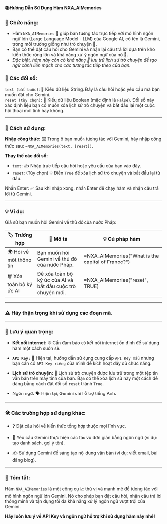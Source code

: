 **📚Hướng Dẫn Sử Dụng Hàm NXA_AIMemories**  

### 🌟 Chức năng:  
- Hàm `NXA_AIMemories` 🤝 giúp bạn tương tác trực tiếp với mô hình ngôn ngữ lớn (Large Language Model - LLM) của Google AI, có tên là Gemini, trong môi trường giống như trò chuyện 💬.  
- Bạn có thể đặt câu hỏi cho Gemini và nhận lại câu trả lời dựa trên kho kiến thức rộng lớn và khả năng xử lý ngôn ngữ của nó 🧠.  
- *Đặc biệt, hàm này còn có khả năng 💾 lưu trữ lịch sử trò chuyện để tạo ngữ cảnh liền mạch cho các tương tác tiếp theo của bạn.*  

### 📝 Các đối số:  

`text (bắt buộc)`: 🔑 Kiểu dữ liệu String. Đây là câu hỏi hoặc yêu cầu mà bạn muốn đặt cho Gemini.  
`reset (tùy chọn)`: 🔄 Kiểu dữ liệu Boolean (mặc định là `False`). Đối số này xác định liệu bạn có muốn xóa lịch sử trò chuyện và bắt đầu lại một cuộc hội thoại mới tinh hay không.  

---

### 🚀 Cách sử dụng:  

**Nhập công thức:** ⌨️ Trong ô bạn muốn tương tác với Gemini, hãy nhập công thức sau: `=NXA_AIMemories(text, [reset])`.  

**Thay thế các đối số:**  

  - `text`: ✍️ Nhập trực tiếp câu hỏi hoặc yêu cầu của bạn vào đây.  
  - `reset`: (Tùy chọn) 💡 Điền `True` để xóa lịch sử trò chuyện và bắt đầu lại từ đầu.  

Nhấn Enter: ✅ Sau khi nhập xong, nhấn Enter để chạy hàm và nhận câu trả lời từ Gemini.

---

### 💡 Ví dụ:
Giả sử bạn muốn hỏi Gemini về thủ đô của nước Pháp:  

| 🏷️ Trường hợp                | 📝 Mô tả                                                                 | 💡 Cú pháp hàm                                      |
|-----------------------------|-------------------------------------------------------------------------|---------------------------------------------------|
| 🌍 Hỏi về một thông tin      | Bạn muốn hỏi Gemini về thủ đô của nước Pháp.                             | =NXA_AIMemories("What is the capital of France?")  |
| 🗑️ Xóa toàn bộ ký ức AI     | Để xóa toàn bộ ký ức của AI và bắt đầu cuộc trò chuyện mới.             | =NXA_AIMemories("reset", TRUE)                    |

---

 ### ⚠️ Hãy thận trọng khi sử dụng các đoạn mã.  

---

### 📌 Lưu ý quan trọng:  

- **Kết nối internet:** 🌐 Cần đảm bảo có kết nối internet ổn định để sử dụng hàm một cách suôn sẻ.

- **`API Key:`** 🔑 Hiện tại, hướng dẫn sử dụng cung cấp `API Key mẫu` nhưng bạn cần có `API Key riêng` của mình để kích hoạt đầy đủ chức năng.  

- **Lịch sử trò chuyện:** 📂 Lịch sử trò chuyện được lưu trữ trong một tệp tin văn bản trên máy tính của bạn. Bạn có thể xóa lịch sử này một cách dễ dàng bằng cách đặt đối số `reset` thành `True`.  

- Ngôn ngữ: 🗣️ Hiện tại, Gemini chỉ hỗ trợ tiếng Anh.  

---

### 🛠️ Các trường hợp sử dụng khác:  

- ❓ Đặt câu hỏi về kiến thức tổng hợp thuộc mọi lĩnh vực.

- 📝 Yêu cầu Gemini thực hiện các tác vụ đơn giản bằng ngôn ngữ (ví dụ: tạo danh sách, gợi ý tên).  

- ✍️ Sử dụng Gemini để sáng tạo nội dung văn bản (ví dụ: viết email, bài đăng blog).  

---

### 🎯 Tóm tắt:  

Hàm `NXA_AIMemories` là một công cụ 📈 thú vị và mạnh mẽ để tương tác với mô hình ngôn ngữ lớn Gemini. Nó cho phép bạn đặt câu hỏi, nhận câu trả lời thông minh và tận dụng tối đa khả năng xử lý ngôn ngữ vượt trội của Gemini.  


**Hãy luôn lưu ý về API Key và ngôn ngữ hỗ trợ khi sử dụng hàm này nhé!**

